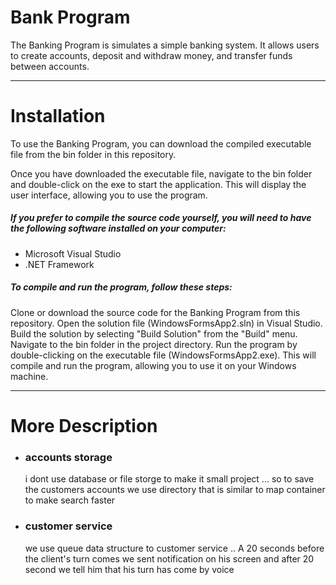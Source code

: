 # Bank Program
The Banking Program is simulates a simple banking system. It allows users to create accounts, deposit and withdraw money, and transfer funds between accounts.

---
# Installation
To use the Banking Program, you can download the compiled executable file from the bin folder in this repository.

Once you have downloaded the executable file, navigate to the bin folder and double-click on the exe to start the application. This will display the user interface, allowing you to use the program.

##### If you prefer to compile the source code yourself, you will need to have the following software installed on your computer:

* Microsoft Visual Studio
* .NET Framework


##### To compile and run the program, follow these steps:

Clone or download the source code for the Banking Program from this repository.
Open the solution file (WindowsFormsApp2.sln) in Visual Studio.
Build the solution by selecting "Build Solution" from the "Build" menu.
Navigate to the bin folder in the project directory.
Run the program by double-clicking on the executable file (WindowsFormsApp2.exe).
This will compile and run the program, allowing you to use it on your Windows machine.
 
 ---
 # More Description
 * ### accounts storage
    i dont use database or file storge to make it small project ... so to save the customers accounts we use directory that is similar to map container to make search faster

 *   ### customer service
        we use queue data structure to customer service .. A 20 seconds before the client's turn comes we sent notification on his screen and after 20 second we tell him that his turn has come by voice 

        
